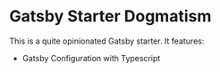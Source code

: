 # Gatsby Starter Dogmatism

This is a quite opinionated Gatsby starter. It features:

 - Gatsby Configuration with Typescript